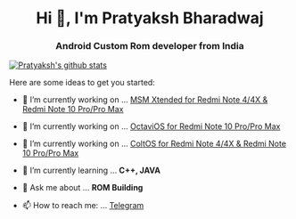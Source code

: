 <h1 align="center">Hi 👋, I'm Pratyaksh Bharadwaj</h1>

<h3 align="center"> Android Custom Rom developer from India</h3>

[![Pratyaksh's github stats](https://github-readme-stats.vercel.app/api?username=rockstar5495&count_private=true&theme=white&show_icons=true)](https://github.com/rockstar5495)

Here are some ideas to get you started:

- 🔭 I’m currently working on ... [MSM Xtended for Redmi Note 4/4X & Redmi Note 10 Pro/Pro Max](https://msmxtended.org)

- 🔭 I’m currently working on ... [OctaviOS for Redmi Note 10 Pro/Pro Max](https://octavi-os.com)

- 🔭 I’m currently working on ... [ColtOS for Redmi Note 4/4X & Redmi Note 10 Pro/Pro Max](https://github.com/Colt-Enigma)

- 🌱 I’m currently learning ... **C++, JAVA**

- 💬 Ask me about ... **ROM Building**

- 📫 How to reach me: ... [Telegram](https://t.me/pbharadwaj_95)
